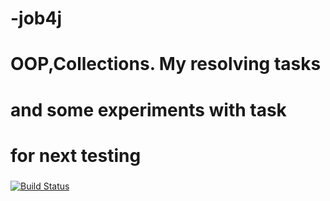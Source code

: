 # -job4j
# OOP,Collections. My resolving tasks
# and some experiments with task
# for next testing
 ###
[![Build Status](https://travis-ci.org/Andrij72/job4j.svg?branch=master)](https://travis-ci.org/Andrij72/job4j)

